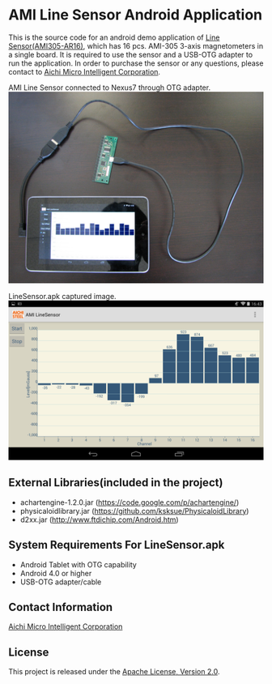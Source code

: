 AMI Line Sensor Android Application
==================
This is the source code for an android demo application of [Line Sensor(AMI305-AR16)](http://www.aichi-mi.com/measuring/line_en.html), which has 16 pcs. AMI-305 3-axis magnetometers in a single board. It is required to use the sensor and a USB-OTG adapter to run the application. In order to purchase the sensor or any questions, please contact to [Aichi Micro Intelligent Corporation](http://www.aichi-mi.com/).

AMI Line Sensor connected to Nexus7 through OTG adapter.
![NT Sensor connected to Nexus7](images/IMG_0175.JPG)

LineSensor.apk captured image.
![LineSensor.apk](images/010.png)


External Libraries(included in the project)
---------------------------------
- achartengine-1.2.0.jar  (https://code.google.com/p/achartengine/)
- physicaloidlibrary.jar  (https://github.com/ksksue/PhysicaloidLibrary)
- d2xx.jar  (http://www.ftdichip.com/Android.htm)


System Requirements For LineSensor.apk
---------------------------------
- Android Tablet with OTG capability
- Android 4.0 or higher
- USB-OTG adapter/cable


Contact Information
---------------------------------
[Aichi Micro Intelligent Corporation](http://www.aichi-mi.com/)


License
---------------------------------
This project is released under the [Apache License, Version 2.0](http://www.apache.org/licenses/LICENSE-2.0).
